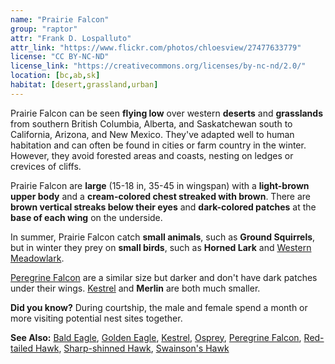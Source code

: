 ```yaml
---
name: "Prairie Falcon"
group: "raptor"
attr: "Frank D. Lospalluto"
attr_link: "https://www.flickr.com/photos/chloesview/27477633779"
license: "CC BY-NC-ND"
license_link: "https://creativecommons.org/licenses/by-nc-nd/2.0/"
location: [bc,ab,sk]
habitat: [desert,grassland,urban]
---
```

Prairie Falcon can be seen **flying low** over western **deserts** and **grasslands** from southern British Columbia, Alberta, and Saskatchewan south to California, Arizona, and New Mexico. They've adapted well to human habitation and can often be found in cities or farm country in the winter. However, they avoid forested areas and coasts, nesting on ledges or crevices of cliffs.

Prairie Falcon are **large** (15-18 in, 35-45 in wingspan) with a **light-brown upper body** and a **cream-colored chest streaked with brown**. There are **brown vertical streaks below their eyes** and **dark-colored patches** at the **base of each wing** on the underside.

In summer, Prairie Falcon catch **small animals**, such as __Ground Squirrels__, but in winter they prey on **small birds**, such as **Horned Lark** and [Western Meadowlark](/birds/westmlark/).

[Peregrine Falcon](/birds/peregrine/) are a similar size but darker and don't have dark patches under their wings. [Kestrel](/birds/kestrel/) and **Merlin** are both much smaller.

**Did you know?** During courtship, the male and female spend a month or more visiting potential nest sites together.

<!-- generated, do not edit -->
**See Also:**
[Bald Eagle](/birds/baldeagle/),
[Golden Eagle](/birds/goldeagl/),
[Kestrel](/birds/kestrel/),
[Osprey](/birds/osprey/),
[Peregrine Falcon](/birds/peregrine/),
[Red-tailed Hawk](/birds/redtail/),
[Sharp-shinned Hawk](/birds/shshawk/),
[Swainson's Hawk](/birds/swahawk/)

